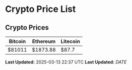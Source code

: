 # Crypto Price List

## Crypto Prices
| Bitcoin | Ethereum | Litecoin |
| ------- | -------- | -------- |
| $81011 | $1873.88 | $87.7 |
**Last Updated:** 2025-03-13 22:37 UTC
**Last Updated:** $DATE$
